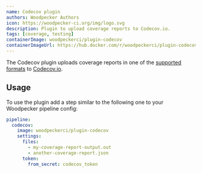 ```yaml
---
name: Codecov plugin
authors: Woodpecker Authors
icon: https://woodpecker-ci.org/img/logo.svg
description: Plugin to upload coverage reports to Codecov.io.
tags: [coverage, testing]
containerImage: woodpeckerci/plugin-codecov
containerImageUrl: https://hub.docker.com/r/woodpeckerci/plugin-codecov
---
```


The Codecov plugin uploads coverage reports in one of the [supported formats](https://docs.codecov.com/docs/supported-report-formats) to [Codecov.io](https://about.codecov.io/).

## Usage

To use the plugin add a step similar to the following one to your Woodpecker pipeline config:

```yml
pipeline:
  codecov:
    image: woodpeckerci/plugin-codecov
    settings:
      files:
        - my-coverage-report-output.out
        - another-coverage-report.json
      token:
        from_secret: codecov_token
```
